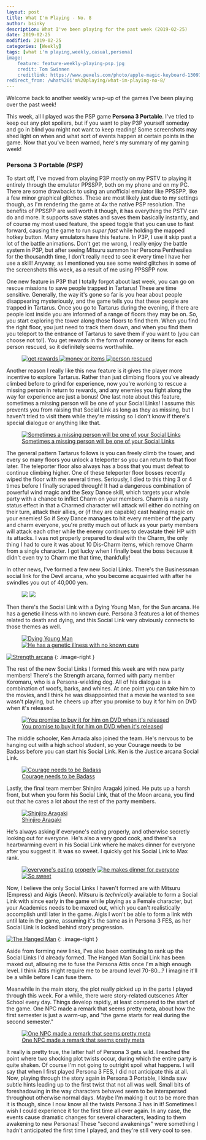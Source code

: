 ```yaml
---
layout: post
title: What I'm Playing - No. 8
author: bsinky
description: What I've been playing for the past week (2019-02-25)
date: 2019-02-25
modified: 2019-02-25
categories: [Weekly]
tags: [what i'm playing,weekly,casual,persona]
image:
    feature: feature-weekly-playing-psp.jpg
    credit: Tom Swinnen
    creditlink: https://www.pexels.com/photo/apple-magic-keyboard-1309766/
redirect_from: /what%20i'm%20playing/what-im-playing-no-8/
---
```


Welcome back to another weekly wrap-up of the games I've been playing over the
past week!

This week, all I played was the PSP game **Persona 3 Portable**. I've tried to
keep out any plot spoilers, but if you want to play P3P yourself someday and go
in blind you might not want to keep reading! Some screenshots may shed light on
when and what sort of events happen at certain points in the game. Now that
you've been warned, here's my summary of my gaming week!

<!--more-->

### Persona 3 Portable *(PSP)*

To start off, I've moved from playing P3P mostly on my PSTV to playing it
entirely through the emulator PPSSPP, both on my phone and on my PC. There are
some drawbacks to using an unofficial emulator like PPSSPP, like a few minor
graphical glitches. These are most likely just due to my settings though, as I'm
rendering the game at 4x the native PSP resolution. The benefits of PPSSPP are
well worth it though, it has everything the PSTV can do and more. It supports
save states and saves them basically instantly, and of course my most used
feature, the speed toggle that you can use to fast forward, causing the game to
run *super fast* while holding the mapped hotkey button. Many emulators have
this feature. In P3P, I use it skip past a lot of the battle animations. Don't
get me wrong, I really enjoy the battle system in P3P, but after seeing Mitsuru
summon her Persona Penthesilea for the thousandth time, I don't really need to
see it every time I have her use a skill! Anyway, as I mentioned you see some
weird glitches in some of the screenshots this week, as a result of me using
PPSSPP now.

One new feature in P3P that I totally forgot about last week, you can go on
rescue missions to save people trapped in Tartarus! These are time sensitive.
Generally, the way it's gone so far is you hear about people disappearing
mysteriously, and the game tells you that these people are trapped in Tartarus.
Once you go to Tartarus during the evening, if there are people lost inside you
are informed of a range of floors they may be on. So, you start exploring the
tower along those floors to find them. When you find the right floor, you just
need to track them down, and when you find them you teleport to the entrance of
Tartarus to save them if you want to (you can choose not to!). You get rewards
in the form of money or items for each person rescued, so it definitely seems
worthwhile.

<figure class="third">
    <a href="https://i.imgur.com/vbXhJuk.jpg"><img src="https://i.imgur.com/vbXhJukm.jpg" alt="get rewards"/>
    </a>
    <a href="https://i.imgur.com/N8BYmrh.jpg"><img src="https://i.imgur.com/N8BYmrhm.jpg" alt="money or items"/>
    </a>
    <a href="https://i.imgur.com/2HlsKiQ.jpg"><img src="https://i.imgur.com/2HlsKiQm.jpg" alt="person rescued"/></a>
</figure>

Another reason I really like this new feature is it gives the player more
incentive to explore Tartarus. Rather than just climbing floors you've already
climbed before to grind for experience, now you're working to rescue a missing
person in return to rewards, and any enemies you fight along the way for
experience are just a bonus! One last note about this feature, sometimes a
missing person will be one of your Social Links! I assume this prevents you from
raising that Social Link as long as they as missing, but I haven't tried to
visit them while they're missing so I don't know if there's special dialogue or
anything like that.

<figure class="half center">
    <a href="https://i.imgur.com/BSzuRa2.jpg"><img src="https://i.imgur.com/BSzuRa2m.jpg" alt="Sometimes a missing person will be one of your Social Links"/>
    <figcaption>Sometimes a missing person will be one of your Social Links</figcaption></a>
</figure>

The general pattern Tartarus follows is you can freely climb the tower, and
every so many floors you unlock a teleporter so you can return to that floor
later. The teleporter floor also always has a boss that you must defeat to
continue climbing higher. One of these teleporter floor bosses recently wiped
the floor with me several times. Seriously, I died to this thing 3 or 4 times
before I finally scraped through! It had a dangerous combination of powerful
wind magic and the Sexy Dance skill, which targets your whole party with a
chance to inflict Charm on your members. Charm is a nasty status effect in that
a Charmed character will attack will either do nothing on their turn, attack
their allies, or (if they are capable) cast healing magic on your enemies! So if
Sexy Dance manages to hit every member of the party and charm everyone, you're
pretty much out of luck as your party members will attack each other while the
enemy continues to devastate their HP with its attacks. I was not properly
prepared to deal with the Charm, the only thing I had to cure it was about 10
Dis-Charm items, which remove Charm from a single character. I got lucky when I
finally beat the boss because it didn't even try to Charm me that time,
thankfully!

In other news, I've formed a few new Social Links. There's the Businessman
social link for the Devil arcana, who you become acquainted with after he
swindles you out of 40,000 yen.

<figure class="half">
    <a href="https://i.imgur.com/6bYj7ZE.jpg"><img src="https://i.imgur.com/6bYj7ZEm.jpg"/></a>
    <a href="https://i.imgur.com/5Qa9a5r.jpg"><img src="https://i.imgur.com/5Qa9a5rm.jpg"/></a>
</figure>

Then there's the Social Link with a Dying Young Man, for the Sun arcana. He has
a genetic illness with no known cure. Persona 3 features a lot of themes related
to death and dying, and this Social Link very obviously connects to those themes
as well.

<figure class="half">
    <a href="https://i.imgur.com/BVKfM9L.jpg"><img src="https://i.imgur.com/BVKfM9Lm.jpg" alt="Dying Young Man"/></a>
    <a href="https://i.imgur.com/tpvBQCh.jpg"><img src="https://i.imgur.com/tpvBQChm.jpg" alt="He has a genetic illness with no known cure"/></a>
</figure>

[![Strength arcana](https://i.imgur.com/xR2rKGlm.jpg)](https://i.imgur.com/xR2rKGl.jpg)
{: .image-right }

The rest of the new Social Links I formed this week are with new party members!
There's the Strength arcana, formed with party member Koromaru, who is a
Persona-wielding dog. All of his dialogue is a combination of woofs, barks, and
whines. At one point you can take him to the movies, and I think he was
disappointed that a movie he wanted to see wasn't playing, but he cheers up
after you promise to buy it for him on DVD when it's released.

<figure class="half center">
    <a href="https://i.imgur.com/K4TgO8N.jpg"><img src="https://i.imgur.com/K4TgO8Nm.jpg" alt="You promise to buy it for him on DVD when it's released"/>
    <figcaption>You promise to buy it for him on DVD when it's released</figcaption></a>
</figure>

The middle schooler, Ken Amada also joined the team. He's nervous to be hanging
out with a high school student, so your Courage needs to be Badass before you
can start his Social Link.
Ken is the Justice arcana Social Link.

<figure class="half center">
    <a href="https://i.imgur.com/rrXuibI.jpg"><img src="https://i.imgur.com/rrXuibIm.jpg" alt="Courage needs to be Badass"/>
    <figcaption>Courage needs to be Badass</figcaption></a>
</figure>

Lastly, the final team member Shinjiro Aragaki joined. He puts up a harsh front,
but when you form his Social Link, that of the Moon arcana, you find out that he
cares a lot about the rest of the party members.

<figure class="half center">
    <a href="https://i.imgur.com/3l7O441.jpg"><img src="https://i.imgur.com/3l7O441m.jpg" alt="Shinjiro Aragaki"/>
    <figcaption>Shinjiro Aragaki</figcaption></a>
</figure>

He's always asking if everyone's eating properly, and otherwise secretly looking
out for everyone. He's also a very good cook, and there's a heartwarming event
in his Social Link where he makes dinner for everyone after you suggest it. It
was so sweet. I quickly got his Social Link to Max rank.

<figure class="third">
    <a href="https://i.imgur.com/zDIEbwS.jpg"><img src="https://i.imgur.com/zDIEbwSm.jpg" alt="everyone's eating properly"/></a>
    <a href="https://i.imgur.com/pFgPdJw.jpg"><img src="https://i.imgur.com/pFgPdJwm.jpg" alt="he makes dinner for everyone"/></a>
    <a href="https://i.imgur.com/VTVB5eP.jpg"><img src="https://i.imgur.com/VTVB5ePm.jpg" alt="So sweet"/></a>
</figure>

 Now, I believe the only Social Links I haven't formed are with Mitsuru
(Empress) and Aigis (Aeon). Mitsuru is *technically* available to form a Social
Link with since early in the game while playing as a Female character, but your
Academics needs to be maxed out, which you can't realistically accomplish until
later in the game. Aigis I won't be able to form a link with until late in the
game, assuming it's the same as in Persona 3 FES, as her Social Link is locked
behind story progression.

[![The Hanged Man](https://i.imgur.com/BzcRkNlm.jpg)](https://i.imgur.com/BzcRkNl.jpg)
{: .image-right }

Aside from forming new links, I've also been continuing to rank up the Social
Links I'd already formed. The Hanged Man Social Link has been maxed out,
allowing me to fuse the Persona Attis once I'm a high enough level. I think
Attis might require me to be around level 70-80...? I imagine it'll be a while
before I can fuse them.

Meanwhile in the main story, the plot really picked up in the parts I played
through this week. For a while, there were story-related cutscenes After School
every day. Things develop rapidly, at least compared to the start of the game.
One NPC made a remark that seems pretty meta, about how the first semester is just a warm-up, and "the game starts for real during the second semester."

<figure class="half center">
    <a href="https://i.imgur.com/xANvpNS.jpg"><img src="https://i.imgur.com/xANvpNSm.jpg" alt="One NPC made a remark that seems pretty meta"/>
    <figcaption>One NPC made a remark that seems pretty meta</figcaption></a>
</figure>

It really is pretty true, the latter half of Persona 3 gets wild. I reached the
point where two shocking plot twists occur, during which the entire party is
quite shaken. Of course I'm not going to outright spoil what happens. I will say
that when I first played Persona 3 FES, I did not anticipate this at all. Now,
playing through the story again in Persona 3 Portable, I kinda saw subtle hints
leading up to the first twist that not all was well. Small bits of foreshadowing
in the way characters behaved seem to be interspersed throughout otherwise
normal days. Maybe I'm making it out to be more than it is though, since I now
know all the twists Persona 3 has in it! Sometimes I wish I could experience it
for the first time all over again. In any case, the events cause dramatic
changes for several characters, leading to them awakening to new Personas! These
"second awakenings" were something I hadn't anticipated the first time I played,
and they're still very cool to see.

